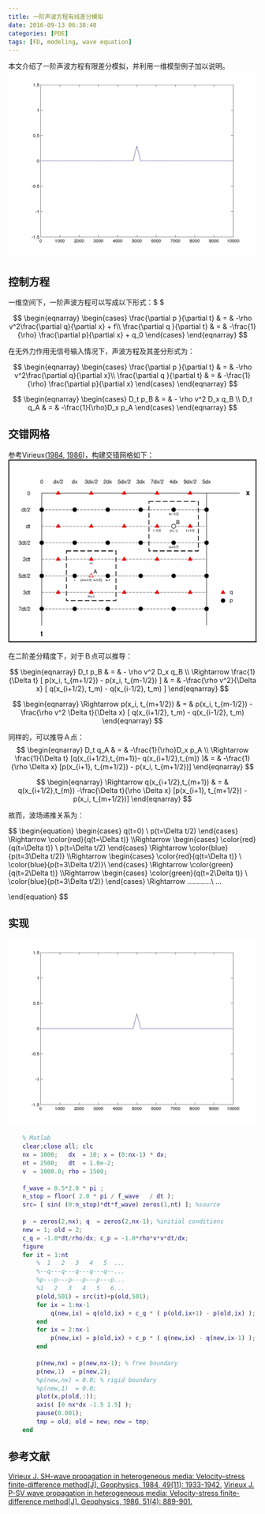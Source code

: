 ```yaml
---
title: 一阶声波方程有线差分模拟
date: 2016-09-13 06:38:40
categories: [PDE]
tags: [FD, modeling, wave equation]
---
```


本文介绍了一阶声波方程有限差分模拟，并利用一维模型例子加以说明。
<img src="fd-1d/wave.gif" width=600px >

<!-- more -->
<!-- toc -->

## 控制方程
一维空间下，一阶声波方程可以写成以下形式：$ $

$$
\begin{eqnarray}
    \begin{cases}
        \frac{\partial p }{\partial t} & = & -\rho v^2\frac{\partial q}{\partial x} + f\\
        \frac{\partial q }{\partial t} & = & -\frac{1}{\rho} \frac{\partial p}{\partial x} + q_0
    \end{cases}
\end{eqnarray}
$$

在无外力作用无信号输入情况下，声波方程及其差分形式为：

$$
\begin{eqnarray}
    \begin{cases}
        \frac{\partial p }{\partial t} & = & -\rho v^2\frac{\partial q}{\partial x}\\
        \frac{\partial q }{\partial t} & = & -\frac{1}{\rho} \frac{\partial p}{\partial x}
    \end{cases}
\end{eqnarray}
$$

$$
\begin{eqnarray}
    \begin{cases}
        D_t p_B & = & - \rho v^2 D_x q_B \\
        D_t q_A & = & -\frac{1}{\rho}D_x p_A
    \end{cases}
\end{eqnarray}
$$

## 交错网格
参考Virieux([1984](http://library.seg.org/doi/abs/10.1190/1.1441605), [1986](http://library.seg.org/doi/abs/10.1190/1.1442147))，构建交错网格如下：
![](fd-1d/grid.jpg)

在二阶差分精度下，对于Ｂ点可以推导：

$$
\begin{eqnarray}
        D_t p_B & = & - \rho v^2 D_x q_B \\
        \Rightarrow \frac{1}{\Delta t} [ p(x_i, t_{m+1/2}) - p(x_i, t_{m-1/2}) ] & = &  -\frac{\rho v^2}{\Delta x} [ q(x_{i+1/2}, t_m) - q(x_{i-1/2}, t_m) ]
\end{eqnarray}
$$

$$
\begin{eqnarray}
        \Rightarrow p(x_i, t_{m+1/2}) & = & p(x_i, t_{m-1/2})  - \frac{\rho v^2 \Delta t}{\Delta x} [ q(x_{i+1/2}, t_m) - q(x_{i-1/2}, t_m)
\end{eqnarray}
$$

同样的，可以推导Ａ点：
$$
\begin{eqnarray}
    D_t q_A & = & -\frac{1}{\rho}D_x p_A \\
    \Rightarrow \frac{1}{\Delta t} [q(x_{i+1/2},t_{m+1})- q(x_{i+1/2},t_{m}) ]& = & -\frac{1}{\rho \Delta x} [p(x_{i+1}, t_{m+1/2}) - p(x_i, t_{m+1/2})]
\end{eqnarray}
$$

$$
\begin{eqnarray}
    \Rightarrow q(x_{i+1/2},t_{m+1}) & = & q(x_{i+1/2},t_{m}) -\frac{\Delta t}{\rho \Delta x} [p(x_{i+1}, t_{m+1/2}) - p(x_i, t_{m+1/2})]
\end{eqnarray}
$$

故而，波场递推关系为：

$$
\begin{equation}
  \begin{cases}
    q(t=0) \\
    p(t=\Delta t/2)
  \end{cases}
  \Rightarrow
    \color{red}{q(t=\Delta t)}
  \\\Rightarrow
  \begin{cases}
    \color{red}{q(t=\Delta t)} \\
    p(t=\Delta t/2)
  \end{cases}
  \Rightarrow \color{blue}{p(t=3\Delta t/2)}
  \\\Rightarrow
  \begin{cases}
    \color{red}{q(t=\Delta t)} \\
    \color{blue}{p(t=3\Delta t/2)}\\
  \end{cases}
  \Rightarrow \color{green}{q(t=2\Delta t)}
  \\\Rightarrow
  \begin{cases}
    \color{green}{q(t=2\Delta t)} \\
    \color{blue}{p(t=3\Delta t/2)}
  \end{cases}
  \Rightarrow ............\\
  ...

  \end{equation}
$$


## 实现
<img src="fd-1d/wave.gif" width=600px >

``` matlab
    % Matlab
    clear;close all; clc
    nx = 1000;   dx  = 10; x = (0:nx-1) * dx;
    nt = 2500;   dt  = 1.0e-2;
    v  = 1000.0; rho = 1500;

    f_wave = 0.5*2.0 * pi ;
    n_stop = floor( 2.0 * pi / f_wave   / dt );
    src= [ sin( (0:n_stop)*dt*f_wave) zeros(1,nt) ]; %source

    p  = zeros(2,nx); q  = zeros(2,nx-1); %initial conditions
    new = 1; old = 2;
    c_q = -1.0*dt/rho/dx; c_p = -1.0*rho*v*v*dt/dx;
    figure
    for it = 1:nt
        %  1   2   3   4   5  ...
        %--q---q---q---q---q--...
        %p---p---p---p---p---p...
        %1   2   3   4   5   6...
        p(old,501) = src(it)+p(old,501);
        for ix = 1:nx-1
            q(new,ix) = q(old,ix) + c_q * ( p(old,ix+1) - p(old,ix) );
        end
        for ix = 2:nx-1
            p(new,ix) = p(old,ix) + c_p * ( q(new,ix) - q(new,ix-1) );
        end

        p(new,nx) = p(new,nx-1); % free boundary
        p(new,1)  = p(new,2);
        %p(new,nx) = 0.0; % rigid boundary
        %p(new,1)  = 0.0;
        plot(x,p(old,:));
        axis( [0 nx*dx -1.5 1.5] );
        pause(0.001);
        tmp = old; old = new; new = tmp;
    end
```


## 参考文献
[Virieux J. SH-wave propagation in heterogeneous media: Velocity-stress finite-difference method[J]. Geophysics, 1984, 49(11): 1933-1942.](http://library.seg.org/doi/abs/10.1190/1.1441605)
[Virieux J. P-SV wave propagation in heterogeneous media: Velocity-stress finite-difference method[J]. Geophysics, 1986, 51(4): 889-901.](http://library.seg.org/doi/abs/10.1190/1.1442147)

